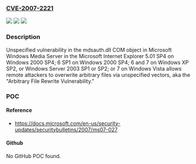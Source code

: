 ### [CVE-2007-2221](https://cve.mitre.org/cgi-bin/cvename.cgi?name=CVE-2007-2221)
![](https://img.shields.io/static/v1?label=Product&message=n%2Fa&color=blue)
![](https://img.shields.io/static/v1?label=Version&message=n%2Fa&color=blue)
![](https://img.shields.io/static/v1?label=Vulnerability&message=n%2Fa&color=brighgreen)

### Description

Unspecified vulnerability in the mdsauth.dll COM object in Microsoft Windows Media Server in the Microsoft Internet Explorer 5.01 SP4 on Windows 2000 SP4; 6 SP1 on Windows 2000 SP4; 6 and 7 on Windows XP SP2, or Windows Server 2003 SP1 or SP2; or 7 on Windows Vista allows remote attackers to overwrite arbitrary files via unspecified vectors, aka the "Arbitrary File Rewrite Vulnerability."

### POC

#### Reference
- https://docs.microsoft.com/en-us/security-updates/securitybulletins/2007/ms07-027

#### Github
No GitHub POC found.

